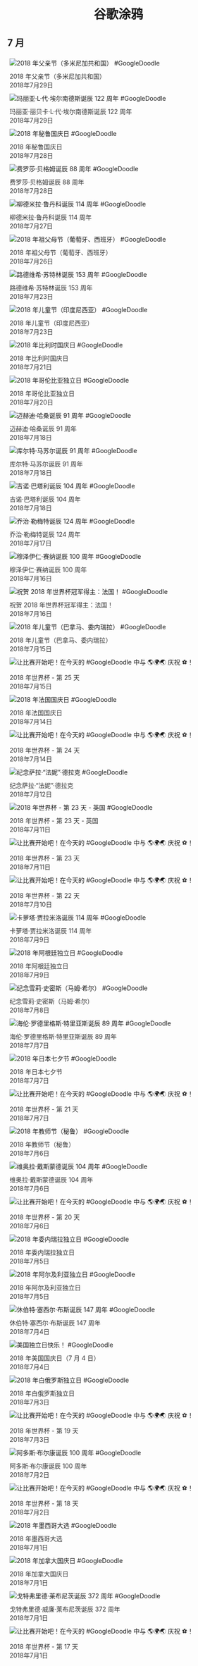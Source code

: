 
<h1 align="center"> 谷歌涂鸦 </h1>




## 7 月

<div class="image">


<img src="https://lh3.googleusercontent.com/os88Al3NjI2RIQ-CCMbJ2xCsgMJQVc3mfv0P7uGonZO2bjFm-94mZXQC72bAvao50_FPD39mLCzgUzvgCeBeVKeNd7OoUfPGyhPwb-pV" alt="2018 年父亲节（多米尼加共和国） #GoogleDoodle" style="margin: 5px"/>
<div class="info" style="font-size: 14px; color:#333333; margin:5px"><div class="title">2018 年父亲节（多米尼加共和国）</div><div class="date">2018年7月29日</div></div>

<img src="https://lh3.googleusercontent.com/o8VUiQCdTkfoF_5MPLyY2PD563_lrADOuKwUE-ofy_4Cm3JzcRi41c-0nYTIVWfsnccanr-uH_BdbRzRHJRWJbi4mmIPzPrVsLrnzfg3Sw" alt="玛丽亚·L·代·埃尔南德斯诞辰 122 周年 #GoogleDoodle" style="margin: 5px"/>
<div class="info" style="font-size: 14px; color:#333333; margin:5px"><div class="title">玛丽亚·丽贝卡·L·代·埃尔南德斯诞辰 122 周年</div><div class="date">2018年7月29日</div></div>

<img src="https://lh3.googleusercontent.com/ciaIBbMqjyKqhLQJcUE3kbhFnLSmAEtPCzlCqpL7ViJ1oSg3446Wrr4OwD5A0YRgpxuBvUimjwHLCy7Eun7N5U87vxFpqBetWpBNngkr" alt="2018 年秘鲁国庆日 #GoogleDoodle" style="margin: 5px"/>
<div class="info" style="font-size: 14px; color:#333333; margin:5px"><div class="title">2018 年秘鲁国庆日</div><div class="date">2018年7月28日</div></div>

<img src="https://lh3.googleusercontent.com/8BrC040r7OY_01o7PzxOblxmpjz1L5GcRqAK7lPq7CcJM58ITZ1D-HPyzAOZuF0p2w4aHvP_zJffAZOgxljCyIyCM4oyfjfQ0mZDuZAVNw" alt="费罗莎·贝格姆诞辰 88 周年 #GoogleDoodle" style="margin: 5px"/>
<div class="info" style="font-size: 14px; color:#333333; margin:5px"><div class="title">费罗莎·贝格姆诞辰 88 周年</div><div class="date">2018年7月28日</div></div>

<img src="https://lh3.googleusercontent.com/QWMitcRBcK_wNJzm4wNQgonLOnAhGADXYlQd3LI4-x14U3dlJBDOhERKA01WeV4dbAVxM-oH6z8UDw5FLzIT4QnzQQrUQeL1C--ZTxIS1w" alt="柳德米拉·鲁丹科诞辰 114 周年 #GoogleDoodle" style="margin: 5px"/>
<div class="info" style="font-size: 14px; color:#333333; margin:5px"><div class="title">柳德米拉·鲁丹科诞辰 114 周年</div><div class="date">2018年7月27日</div></div>

<img src="https://lh3.googleusercontent.com/BsxXJrp7yIPs5lS_jvQMGitJcTCeMF9EDf-Yhm-Nf9ZH3uZD-zN8y4aZNsz5WnyMJHn34nasVuE32GDas8Z1TjS9-fnu3mCRss9nwdE" alt="2018 年祖父母节（葡萄牙、西班牙） #GoogleDoodle" style="margin: 5px"/>
<div class="info" style="font-size: 14px; color:#333333; margin:5px"><div class="title">2018 年祖父母节（葡萄牙、西班牙）</div><div class="date">2018年7月26日</div></div>

<img src="https://lh3.googleusercontent.com/BO_Gnqmc8_w8P5rpeq9PemM-Gjcd0n8UNS5ly5q0zgyjNJEK06NsfqsZkZutP3txOEAy8gaU_0pmRVPhPM453LQOzQV-6hwHqmiLtkWF" alt="路德维希·苏特林诞辰 153 周年 #GoogleDoodle" style="margin: 5px"/>
<div class="info" style="font-size: 14px; color:#333333; margin:5px"><div class="title">路德维希·苏特林诞辰 153 周年</div><div class="date">2018年7月23日</div></div>

<img src="https://lh3.googleusercontent.com/7xIQYak-GZXT7nmWemXJ53Ra7TUT4h71-m4W0UNjxEC99p1Tkyslbnm2aYJhP2tUik0kRtLoHU0Ew39Ocb16bFI5M-9tO-KVEGNFLFYf" alt="2018 年儿童节（印度尼西亚） #GoogleDoodle" style="margin: 5px"/>
<div class="info" style="font-size: 14px; color:#333333; margin:5px"><div class="title">2018 年儿童节（印度尼西亚）</div><div class="date">2018年7月23日</div></div>

<img src="https://lh3.googleusercontent.com/F-Wdz4TnJ6HdwNgcrkRmZqH860Vt678Na4By23jqUBY20jS3UayRxihScD2h6DtPsth5sYHjHjrjbbLms95kha5Y-QCLcEFLlRCdo8Bb" alt="2018 年比利时国庆日 #GoogleDoodle" style="margin: 5px"/>
<div class="info" style="font-size: 14px; color:#333333; margin:5px"><div class="title">2018 年比利时国庆日</div><div class="date">2018年7月21日</div></div>

<img src="https://lh3.googleusercontent.com/OUsRALWz--73EIzo54wCcHB0kFIY728eDezU9WzE5rsvRKhdeXVdvCB7QHZtVKXoaixKa01HmkqdqqpEDPsqApM42S0QqV0sU1sTtpkq" alt="2018 年哥伦比亚独立日 #GoogleDoodle" style="margin: 5px"/>
<div class="info" style="font-size: 14px; color:#333333; margin:5px"><div class="title">2018 年哥伦比亚独立日</div><div class="date">2018年7月20日</div></div>

<img src="https://lh3.googleusercontent.com/7XavWeYf8ihPfg_SY5sqDboKKBo5j_mdFc7Wa1IsVCI_ulZttSxusISLFRzD7hPs-YrPHWVOFXCQHV9FrXpb9DcmBqDCs7b7doyx1smr9Q" alt="迈赫迪·哈桑诞辰 91 周年 #GoogleDoodle" style="margin: 5px"/>
<div class="info" style="font-size: 14px; color:#333333; margin:5px"><div class="title">迈赫迪·哈桑诞辰 91 周年</div><div class="date">2018年7月18日</div></div>

<img src="https://lh3.googleusercontent.com/_tflfNoxujFWC95YSG-9osaFvlShWT75ebTb8jBUDRwE85_Yjfn9oaf0sUGkgHTM_8gxQzudi26r_na3YaWHMt2QlGE3CLBe5C6ZwnSw" alt="库尔特·马苏尔诞辰 91 周年 #GoogleDoodle" style="margin: 5px"/>
<div class="info" style="font-size: 14px; color:#333333; margin:5px"><div class="title">库尔特·马苏尔诞辰 91 周年</div><div class="date">2018年7月18日</div></div>

<img src="https://lh3.googleusercontent.com/aLgmCvNPsdgxcHZTl8yXwIPvgJK2I3ZfsX96f6u5_6IGmHxg-94BxwSkqSSLRdINq4ePEdVbEjX7vE-QH9sUUN01BK5vtxVsAGWpclb7" alt="吉诺·巴塔利诞辰 104 周年 #GoogleDoodle" style="margin: 5px"/>
<div class="info" style="font-size: 14px; color:#333333; margin:5px"><div class="title">吉诺·巴塔利诞辰 104 周年</div><div class="date">2018年7月18日</div></div>

<img src="https://lh3.googleusercontent.com/tfMGcHJWefWjhAe38CoxT4IXPU5r8u6384VCZoLRSuk0WE-x8cgFVIz9UQMmzspPaxUG8XxXF4HtEeJ9HCwHfR9KDAGavzv2TMN0n7fN" alt="乔治·勒梅特诞辰 124 周年 #GoogleDoodle" style="margin: 5px"/>
<div class="info" style="font-size: 14px; color:#333333; margin:5px"><div class="title">乔治·勒梅特诞辰 124 周年</div><div class="date">2018年7月17日</div></div>

<img src="https://lh3.googleusercontent.com/8suwYru6EjewHnF4foLTlOOpjgBJKNFHFxMbRuVJ7H-7LeCLzZhrh3PAMxy5EMriHK8572t3sQWn5YU3HwX2p7QCqaxSqy-QBsrFalhG" alt="穆泽伊仁·赛纳诞辰 100 周年 #GoogleDoodle" style="margin: 5px"/>
<div class="info" style="font-size: 14px; color:#333333; margin:5px"><div class="title">穆泽伊仁·赛纳诞辰 100 周年</div><div class="date">2018年7月16日</div></div>

<img src="https://lh3.googleusercontent.com/3JHvxrA3CwL8QHpiIsxEhYarbkV20cOLyRqVC12wJ_aznb8zVflJavGirvZ8ToZn6HF4cYKi4no2pPFFckV_EeGlIKJx0xrtoy_Q70nWTA" alt="祝贺 2018 年世界杯冠军得主：法国！ #GoogleDoodle" style="margin: 5px"/>
<div class="info" style="font-size: 14px; color:#333333; margin:5px"><div class="title">祝贺 2018 年世界杯冠军得主：法国！</div><div class="date">2018年7月16日</div></div>

<img src="https://lh3.googleusercontent.com/y90MrsRCwHDF00KDjj0_7da6OEMO166yLJgC6DaC9VYbwhoCv4I7y9ljnosEuGQxI5zPE9RbOGLpCIhzm7L3XdC4GzK9Ete4cUy8D-qD" alt="2018 年儿童节（巴拿马、委内瑞拉） #GoogleDoodle" style="margin: 5px"/>
<div class="info" style="font-size: 14px; color:#333333; margin:5px"><div class="title">2018 年儿童节（巴拿马、委内瑞拉）</div><div class="date">2018年7月15日</div></div>

<img src="https://lh3.googleusercontent.com/F55IPfWuPQIFB47ku6jszZuXn9JXAN-ZdkRhTBPqdV9lQNPaMBKUpp-mp8U-AGaHqk66Wy6Vss8-Dhg6DfLLHmpp1fVkpNWKryJDEzwI" alt="让比赛开始吧！在今天的 #GoogleDoodle 中与 🌎🌍🌏 庆祝 ⚽！" style="margin: 5px"/>
<div class="info" style="font-size: 14px; color:#333333; margin:5px"><div class="title">2018 年世界杯 - 第 25 天</div><div class="date">2018年7月15日</div></div>

<img src="https://lh3.googleusercontent.com/B-2bt7p6K3ftl6CVPCxRAM4tfq73QZQIIoqJeCkI89yBcMb9A9-Sn-MMZ8yEhMowQDr2kEDma0zg-fmNufCP_iVArxCC2l_WtKYfOjY" alt="2018 年法国国庆日 #GoogleDoodle" style="margin: 5px"/>
<div class="info" style="font-size: 14px; color:#333333; margin:5px"><div class="title">2018 年法国国庆日</div><div class="date">2018年7月14日</div></div>

<img src="https://lh3.googleusercontent.com/2-DO8AlQJQDc0AeOOrnQokEKFOa0_N5lReSt0163mgXeeoeYol1tQEWlhNhVlasV3kEYC_x3Sa37ijwl43CtW86KPBjdJLwXGjE6_v4" alt="让比赛开始吧！在今天的 #GoogleDoodle 中与 🌎🌍🌏 庆祝 ⚽！" style="margin: 5px"/>
<div class="info" style="font-size: 14px; color:#333333; margin:5px"><div class="title">2018 年世界杯 - 第 24 天</div><div class="date">2018年7月14日</div></div>

<img src="https://lh3.googleusercontent.com/cuOg1T_2SUinZzed-pwVNQGDvSq2n70_5YdZLjQrpq1K-lM-7yDi26SyE-mUikCNxk0UPFI39wpsul3YeGxKMKqkLCfvXg3ZNVrftzc" alt="纪念萨拉·“法妮”·德拉克 #GoogleDoodle" style="margin: 5px"/>
<div class="info" style="font-size: 14px; color:#333333; margin:5px"><div class="title">纪念萨拉·“法妮”·德拉克</div><div class="date">2018年7月12日</div></div>

<img src="https://lh3.googleusercontent.com/4SC4ZQlh05azTsrvevmfAO970Xoz0UPOhFdy8q0c1OMqUI1z55-fA5OU3Ip6H7C3ePKEs1TIhIfMGQr8QCn5DSTm4j_yc19QXpOYoL5IzA" alt="2018 年世界杯 - 第 23 天 - 英国 #GoogleDoodle" style="margin: 5px"/>
<div class="info" style="font-size: 14px; color:#333333; margin:5px"><div class="title">2018 年世界杯 - 第 23 天 - 英国</div><div class="date">2018年7月11日</div></div>

<img src="https://lh3.googleusercontent.com/47nehFyIgvgaNDHkc3z7mVAS5k3soa1szsFIVCWSSao2yyT2QrGyCJW9keGQT3Kbo6-uOFhJ-Cfd3ED2sboh0vFFfYaFQK9K3R1g7wxPhQ" alt="让比赛开始吧！在今天的 #GoogleDoodle 中与 🌎🌍🌏 庆祝 ⚽！" style="margin: 5px"/>
<div class="info" style="font-size: 14px; color:#333333; margin:5px"><div class="title">2018 年世界杯 - 第 23 天</div><div class="date">2018年7月11日</div></div>

<img src="https://lh3.googleusercontent.com/_iEUvLOhPV71aZahzzvz7et11o19dMJxb9MEMTvD9Met_C2_7bGmDKT6M98xVmIR8VZ_qNvAPqxH_l3v3y5xXPWU0nt6JQEdU8-FD8s" alt="让比赛开始吧！在今天的 #GoogleDoodle 中与 🌎🌍🌏 庆祝 ⚽！" style="margin: 5px"/>
<div class="info" style="font-size: 14px; color:#333333; margin:5px"><div class="title">2018 年世界杯 - 第 22 天</div><div class="date">2018年7月10日</div></div>

<img src="https://lh3.googleusercontent.com/Hz956LlW0_7dyW8IucCw7yPofJmxO_IXMc1MG5rq_rXycIO0zPNi-tfUPk3MU_mzoolA7tA-eYBZaIs-gK3ZBfMNg2K5vUGtqQBLfjTbCg" alt="卡萝塔·贾拉米洛诞辰 114 周年 #GoogleDoodle" style="margin: 5px"/>
<div class="info" style="font-size: 14px; color:#333333; margin:5px"><div class="title">卡萝塔·贾拉米洛诞辰 114 周年</div><div class="date">2018年7月9日</div></div>

<img src="https://lh3.googleusercontent.com/5HHBi1vXb4Miw7J9ZufinU0Wq0pjjjdk9QUjWPq0IzWhCUJ31g9-MhzBrbFvCvZcrBUw17-bBEP3V8Ty7gBcpqan9K_l7xi11IVqdzqk" alt="2018 年阿根廷独立日 #GoogleDoodle" style="margin: 5px"/>
<div class="info" style="font-size: 14px; color:#333333; margin:5px"><div class="title">2018 年阿根廷独立日</div><div class="date">2018年7月9日</div></div>

<img src="https://lh3.googleusercontent.com/y8QdJKZEeqBilSvsNXxenW_mugFk7AoWat-Z4sCgM8fjXLVzp0HUy5HxF1suYw2EyrO7XHh043b5vKcUjfFU_GMUBrTG7ECYH5iWb29M" alt="纪念雪莉·史密斯（马姆·希尔） #GoogleDoodle" style="margin: 5px"/>
<div class="info" style="font-size: 14px; color:#333333; margin:5px"><div class="title">纪念雪莉·史密斯（马姆·希尔）</div><div class="date">2018年7月8日</div></div>

<img src="https://lh3.googleusercontent.com/mq2U4-SOekUpxdFB-tOapXvV4a_2sscwvHVqTvyIPOkYMAgUMHiZD3nsig9usYfm6Xggukpf3JGKUYvc1NGtRpuU4fnyl_JgPnhrC-o" alt="海伦·罗德里格斯·特里亚斯诞辰 89 周年 #GoogleDoodle" style="margin: 5px"/>
<div class="info" style="font-size: 14px; color:#333333; margin:5px"><div class="title">海伦·罗德里格斯·特里亚斯诞辰 89 周年</div><div class="date">2018年7月7日</div></div>

<img src="https://lh3.googleusercontent.com/KKUUZc9XeZTlexXCnDHoyIhbfMIXMXlarTKEI3wSeUh1e2qBVBzuNL1yAvmfiRJXCV4MeDTNM08zYlZIpXdz7fsfsE47ayX1oYc-3zJtkw" alt="2018 年日本七夕节 #GoogleDoodle" style="margin: 5px"/>
<div class="info" style="font-size: 14px; color:#333333; margin:5px"><div class="title">2018 年日本七夕节</div><div class="date">2018年7月7日</div></div>

<img src="https://lh3.googleusercontent.com/dXptmisLyE43L9YbKBHgouyWvCMeRGyeriUqN-dr3gpC1R2vqdfGoYk3-uFTrZih6r8XL9X96aZtBS3rKkQKI3p20ztwZv0zNbqceZg" alt="让比赛开始吧！在今天的 #GoogleDoodle 中与 🌎🌍🌏 庆祝 ⚽！" style="margin: 5px"/>
<div class="info" style="font-size: 14px; color:#333333; margin:5px"><div class="title">2018 年世界杯 - 第 21 天</div><div class="date">2018年7月7日</div></div>

<img src="https://lh3.googleusercontent.com/LqR6QuhSSiOwlPrKITL9AEyG2gqAPYo7SFEkyGTD9E5Tr_oTYhUsM7hwIpVxCAh1ZUcAsJcaDB4hzixnhA1H-_NdGYif5CMl1f8DliZX4A" alt="2018 年教师节（秘鲁） #GoogleDoodle" style="margin: 5px"/>
<div class="info" style="font-size: 14px; color:#333333; margin:5px"><div class="title">2018 年教师节（秘鲁）</div><div class="date">2018年7月6日</div></div>

<img src="https://lh3.googleusercontent.com/A-7wOoOlm4vqZAKeLezKLa_f-QOZQTYg7hWaknBJ_DRzRbJaVP5qEGgFfQ32wnw3dwWDgojMa0QRulLe6_IJiS7BTsEKm6VP9YmjGMCi" alt="维奥拉·戴斯蒙德诞辰 104 周年 #GoogleDoodle" style="margin: 5px"/>
<div class="info" style="font-size: 14px; color:#333333; margin:5px"><div class="title">维奥拉·戴斯蒙德诞辰 104 周年</div><div class="date">2018年7月6日</div></div>

<img src="https://lh3.googleusercontent.com/5bij8XXmLNl1RVM8JhUp9vk5-ZcPNcplW43Ac2reA0WADI2WIXFID85HL2Did3JvFhHmdrPzoLs7t6RR4cO_uLx2kygxBpjr8rBjJxT1IQ" alt="让比赛开始吧！在今天的 #GoogleDoodle 中与 🌎🌍🌏 庆祝 ⚽！" style="margin: 5px"/>
<div class="info" style="font-size: 14px; color:#333333; margin:5px"><div class="title">2018 年世界杯 - 第 20 天</div><div class="date">2018年7月6日</div></div>

<img src="https://lh3.googleusercontent.com/AfIHgPo9xISpjlEsrPjS1jsXobRIpg92X04crpDfBGqr9FZ7kf9M5EMFbhqC8Vs46IZv0utAKFpGZh6MgkYQ2hc1QzWSuxo8zhts8hpOfA" alt="2018 年委内瑞拉独立日 #GoogleDoodle" style="margin: 5px"/>
<div class="info" style="font-size: 14px; color:#333333; margin:5px"><div class="title">2018 年委内瑞拉独立日</div><div class="date">2018年7月5日</div></div>

<img src="https://lh3.googleusercontent.com/_859mt3KGpaQIkn4XWeZ9ykr9zq1ErO8xQ3hzPxBbB4__maSBhXraQr534S8dAhnTpyOquHF6CRb5lVDoxpn7O1qd0FVP4R8KJ-gr5Zw" alt="2018 年阿尔及利亚独立日 #GoogleDoodle" style="margin: 5px"/>
<div class="info" style="font-size: 14px; color:#333333; margin:5px"><div class="title">2018 年阿尔及利亚独立日</div><div class="date">2018年7月5日</div></div>

<img src="https://lh3.googleusercontent.com/nTwfE88Lxzo_FvY_pcR2hk2cZ3kBz4VAUZHvXFCf0pD7etJbrhPxycqVKcZhouRJ4yxsII3po-r0W285QGA_blEaZ0Aja-aY1geRouQ" alt="休伯特·塞西尔·布斯诞辰 147 周年 #GoogleDoodle" style="margin: 5px"/>
<div class="info" style="font-size: 14px; color:#333333; margin:5px"><div class="title">休伯特·塞西尔·布斯诞辰 147 周年</div><div class="date">2018年7月4日</div></div>

<img src="https://lh3.googleusercontent.com/9wDc6n6_ZWgsuDki1DfcRdXBoAgXGzsfX3Pfcm-kk0jfG9lLxIzAUCkw1DqJj4SXB2rGJzz_g7PtKFEzYXtHz2JbTBLjhZx8mOswR54f" alt="美国独立日快乐！ #GoogleDoodle" style="margin: 5px"/>
<div class="info" style="font-size: 14px; color:#333333; margin:5px"><div class="title">2018 年美国国庆日（7 月 4 日）</div><div class="date">2018年7月4日</div></div>

<img src="https://lh3.googleusercontent.com/mPIovSmOeQcQxKh_blIRRsSmTZQmj65CnaTdM0kL7fepoeLX_ftMW1NBJkjnVvOtzrt0HtaxsCib5GJfNV42CADMMh84aisO8HuFQD0" alt="2018 年白俄罗斯独立日 #GoogleDoodle" style="margin: 5px"/>
<div class="info" style="font-size: 14px; color:#333333; margin:5px"><div class="title">2018 年白俄罗斯独立日</div><div class="date">2018年7月3日</div></div>

<img src="https://lh3.googleusercontent.com/WK1tk14q4tn7oW4aIBI9eaV9VW-YXQpnlX8P4FmtfpCc6eqlLLgHhzvhU4SXIJIq6W06fRzAQCT7UsCl2B7FUf1UWX7Yk5r0Ncl6Sy0" alt="让比赛开始吧！在今天的 #GoogleDoodle 中与 🌎🌍🌏 庆祝 ⚽！" style="margin: 5px"/>
<div class="info" style="font-size: 14px; color:#333333; margin:5px"><div class="title">2018 年世界杯 - 第 19 天</div><div class="date">2018年7月3日</div></div>

<img src="https://lh3.googleusercontent.com/tfzMDLyKYGRGz6wJWQznRLUBkx6E9kOWwDH4iixeEkNaUXxUz35G93TZTjHCETynAQ-KsdquQIzjU9QOTYi4Jlo0LTanjmn1hrZG-slS-A" alt="阿多斯·布尔康诞辰 100 周年 #GoogleDoodle" style="margin: 5px"/>
<div class="info" style="font-size: 14px; color:#333333; margin:5px"><div class="title">阿多斯·布尔康诞辰 100 周年</div><div class="date">2018年7月2日</div></div>

<img src="https://lh3.googleusercontent.com/_zD0-goXkS6dVtS1KNei62fUFW4SnLAxbszy4b9Gcf_j8jriLj_Jjn5nPC3FTmHXkaLqMnyJXM4XFx52N7BQ15AV5HQUXJfrJvc_xZ8" alt="让比赛开始吧！在今天的 #GoogleDoodle 中与 🌎🌍🌏 庆祝 ⚽！" style="margin: 5px"/>
<div class="info" style="font-size: 14px; color:#333333; margin:5px"><div class="title">2018 年世界杯 - 第 18 天</div><div class="date">2018年7月2日</div></div>

<img src="https://lh3.googleusercontent.com/U5fGUcs-BBAmTVnsJwxYcIXcBWxuOnkA3Wqh11nNTV-al-MDXYtMcvSOK81SXoiFaSiwbe4hva0y02i4JO0NJZe-iINEDWZ6jBxgkvRu" alt="2018 年墨西哥大选 #GoogleDoodle" style="margin: 5px"/>
<div class="info" style="font-size: 14px; color:#333333; margin:5px"><div class="title">2018 年墨西哥大选</div><div class="date">2018年7月1日</div></div>

<img src="https://lh3.googleusercontent.com/vHtJWRJ3D75nII_UyaA7OI678ETknOEeMTVggY_q-DqdMzcUhBsFXO9HfYIEFNjv55jj9DypFb4YBmV0pQ1ULjAYdMZ4p-cSgknh9N41tg" alt="2018 年加拿大国庆日 #GoogleDoodle" style="margin: 5px"/>
<div class="info" style="font-size: 14px; color:#333333; margin:5px"><div class="title">2018 年加拿大国庆日</div><div class="date">2018年7月1日</div></div>

<img src="https://lh3.googleusercontent.com/rortPH95h1ULb16XiwIKqh5OYp6YIK_CCFYvQdX4AJVch-vIe-8oshIqUv7qCOpw7tVfHchbigTIumjXRIL2NjXHC9Tj1vKJTvUmuzW2" alt="戈特弗里德·莱布尼茨诞辰 372 周年 #GoogleDoodle" style="margin: 5px"/>
<div class="info" style="font-size: 14px; color:#333333; margin:5px"><div class="title">戈特弗里德·威廉·莱布尼茨诞辰 372 周年</div><div class="date">2018年7月1日</div></div>

<img src="https://lh3.googleusercontent.com/LQwxLIuNFnO8Mt_qo5T8Mtl79DUL_PJTzt5TYY1fXiCnASrhmfSQxC5DOCCaXJMVz0I8oc5osF8JmNW4IrFYF503xIYJLycLxR4WjfRLRg" alt="让比赛开始吧！在今天的 #GoogleDoodle 中与 🌎🌍🌏 庆祝 ⚽！" style="margin: 5px"/>
<div class="info" style="font-size: 14px; color:#333333; margin:5px"><div class="title">2018 年世界杯 - 第 17 天</div><div class="date">2018年7月1日</div></div>

</div>








